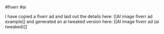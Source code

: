#fiverr #ai

I have copied a fiverr ad and laid out the details here: 
[[AI image fiverr ad example]]
and generated an ai tweaked version here:
[[AI image fiverr ad (ai tweaked)]]

